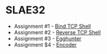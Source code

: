# SLAE32

* Assignment #1 - [Bind TCP Shell](https://bigb0sss.github.io/posts/slae32-assignment-1/)
* Assignment #2 - [Reverse TCP Shell](https://bigb0sss.github.io/posts/slae32-assignment-2/)
* Assignment #3 - [Egghunter](https://bigb0sss.github.io/posts/slae32-assignment-3/)
* Assignment $4 - [Encoder](https://bigb0sss.github.io/posts/slae32-assignment-4/)